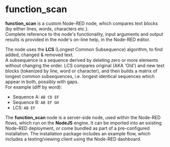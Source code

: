 # function_scan
**function_scan** is a custom Node-RED node, which compares text blocks (by either lines, words, characters etc.).<br>
Complete reference to the node's functionality, input arguments and output results is provided in the node's on-line help, in the Node-RED editor.

The node uses the **LCS** (Longest Common Subsequence) algorithm, to find added, changed &amp; removed text.<br>
A subsequence is a sequence derived by deleting zero or more elements without changing the order.
LCS compares original (AKA 'Old') and new text blocks (tokenized by line, word or character), and then builds a matrix of longest common subsequences, i.e. longest identical sequences which appear in both, possibly with gaps.<br>
For example (diff by word):
* Sequence A: `AB CD EF`
* Sequence B: `AB EF GH`
* LCS: `AB EF`<br>

The **function_scan** node is a server-side node, used within the Node-RED flows, which run on the **NodeJS** engine. It can be imported into an existing Node-RED deployment, or come bundled as part of a pre-configured installation.
The installation package includes an example flow, which includes a testing/viewing client using the Node-RED dashboard.
